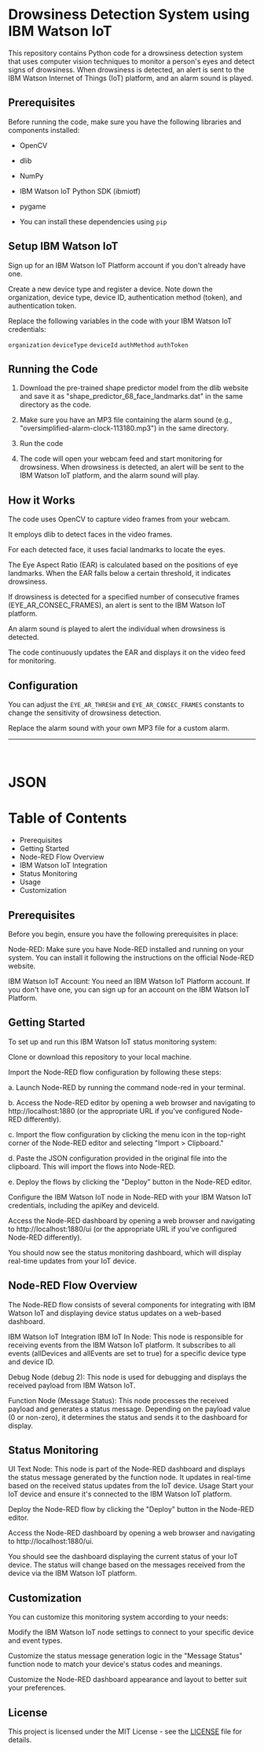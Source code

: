 # Drowsiness Detection System using IBM Watson IoT
This repository contains Python code for a drowsiness detection system that uses computer vision techniques to monitor a person's eyes and detect signs of drowsiness. When drowsiness is detected, an alert is sent to the IBM Watson Internet of Things (IoT) platform, and an alarm sound is played.

## Prerequisites
Before running the code, make sure you have the following libraries and components installed:

- OpenCV
- dlib
- NumPy
- IBM Watson IoT Python SDK (ibmiotf)
- pygame
  
- You can install these dependencies using `pip`

## Setup IBM Watson IoT
Sign up for an IBM Watson IoT Platform account if you don't already have one.

Create a new device type and register a device. Note down the organization, device type, device ID, authentication method (token), and authentication token.

Replace the following variables in the code with your IBM Watson IoT credentials:

`organization`
`deviceType`
`deviceId`
`authMethod`
`authToken`

## Running the Code
1. Download the pre-trained shape predictor model from the dlib website and save it as "shape_predictor_68_face_landmarks.dat" in the same directory as the code.

2. Make sure you have an MP3 file containing the alarm sound (e.g., "oversimplified-alarm-clock-113180.mp3") in the same directory.

3. Run the code

4. The code will open your webcam feed and start monitoring for drowsiness. When drowsiness is detected, an alert will be sent to the IBM Watson IoT platform, and the alarm sound will play.

## How it Works
The code uses OpenCV to capture video frames from your webcam.

It employs dlib to detect faces in the video frames.

For each detected face, it uses facial landmarks to locate the eyes.

The Eye Aspect Ratio (EAR) is calculated based on the positions of eye landmarks. When the EAR falls below a certain threshold, it indicates drowsiness.

If drowsiness is detected for a specified number of consecutive frames (EYE_AR_CONSEC_FRAMES), an alert is sent to the IBM Watson IoT platform.

An alarm sound is played to alert the individual when drowsiness is detected.

The code continuously updates the EAR and displays it on the video feed for monitoring.

## Configuration
You can adjust the `EYE_AR_THRESH` and `EYE_AR_CONSEC_FRAMES` constants to change the sensitivity of drowsiness detection.

Replace the alarm sound with your own MP3 file for a custom alarm.
<br> <hr> <br>

# JSON

# Table of Contents
- Prerequisites
- Getting Started
- Node-RED Flow Overview
- IBM Watson IoT Integration
- Status Monitoring
- Usage
- Customization

## Prerequisites
Before you begin, ensure you have the following prerequisites in place:

Node-RED: Make sure you have Node-RED installed and running on your system. You can install it following the instructions on the official Node-RED website.

IBM Watson IoT Account: You need an IBM Watson IoT Platform account. If you don't have one, you can sign up for an account on the IBM Watson IoT Platform.

## Getting Started
To set up and run this IBM Watson IoT status monitoring system:

Clone or download this repository to your local machine.

Import the Node-RED flow configuration by following these steps:

a. Launch Node-RED by running the command node-red in your terminal.

b. Access the Node-RED editor by opening a web browser and navigating to http://localhost:1880 (or the appropriate URL if you've configured Node-RED differently).

c. Import the flow configuration by clicking the menu icon in the top-right corner of the Node-RED editor and selecting "Import > Clipboard."

d. Paste the JSON configuration provided in the original file into the clipboard. This will import the flows into Node-RED.

e. Deploy the flows by clicking the "Deploy" button in the Node-RED editor.

Configure the IBM Watson IoT node in Node-RED with your IBM Watson IoT credentials, including the apiKey and deviceId.

Access the Node-RED dashboard by opening a web browser and navigating to http://localhost:1880/ui (or the appropriate URL if you've configured Node-RED differently).

You should now see the status monitoring dashboard, which will display real-time updates from your IoT device.

## Node-RED Flow Overview
The Node-RED flow consists of several components for integrating with IBM Watson IoT and displaying device status updates on a web-based dashboard.

IBM Watson IoT Integration
IBM IoT In Node: This node is responsible for receiving events from the IBM Watson IoT platform. It subscribes to all events (allDevices and allEvents are set to true) for a specific device type and device ID.

Debug Node (debug 2): This node is used for debugging and displays the received payload from IBM Watson IoT.

Function Node (Message Status): This node processes the received payload and generates a status message. Depending on the payload value (0 or non-zero), it determines the status and sends it to the dashboard for display.

## Status Monitoring
UI Text Node: This node is part of the Node-RED dashboard and displays the status message generated by the function node. It updates in real-time based on the received status updates from the IoT device.
Usage
Start your IoT device and ensure it's connected to the IBM Watson IoT platform.

Deploy the Node-RED flow by clicking the "Deploy" button in the Node-RED editor.

Access the Node-RED dashboard by opening a web browser and navigating to http://localhost:1880/ui.

You should see the dashboard displaying the current status of your IoT device. The status will change based on the messages received from the device via the IBM Watson IoT platform.

## Customization
You can customize this monitoring system according to your needs:

Modify the IBM Watson IoT node settings to connect to your specific device and event types.

Customize the status message generation logic in the "Message Status" function node to match your device's status codes and meanings.

Customize the Node-RED dashboard appearance and layout to better suit your preferences.


## License
This project is licensed under the MIT License - see the [LICENSE](LICENSE) file for details.
